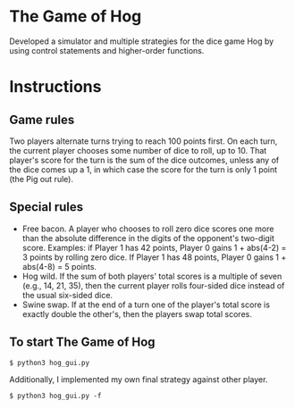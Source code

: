 # The Game of Hog
Developed a simulator and multiple strategies for the dice game Hog by using control statements and higher-order functions.

# Instructions

## Game rules
Two players alternate turns trying to reach 100 points first. On each turn, the current player chooses some number of dice to roll, up to 10. That player's score for the turn is the sum of the dice outcomes, unless any of the dice comes up a 1, in which case the score for the turn is only 1 point (the Pig out rule).

## Special rules
* Free bacon. A player who chooses to roll zero dice scores one more than the absolute difference in the digits of the opponent's two-digit score. Examples: if Player 1 has 42 points, Player 0 gains 1 + abs(4-2) = 3 points by rolling zero dice. If Player 1 has 48 points, Player 0 gains 1 + abs(4-8) = 5 points.
* Hog wild. If the sum of both players' total scores is a multiple of seven (e.g., 14, 21, 35), then the current player rolls four-sided dice instead of the usual six-sided dice.
* Swine swap. If at the end of a turn one of the player's total score is exactly double the other's, then the players swap total scores.

## To start The Game of Hog
```
$ python3 hog_gui.py
```

Additionally, I implemented my own final strategy against other player.
```
$ python3 hog_gui.py -f
```